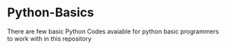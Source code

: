 # Python-Basics

There are few basic Python Codes avaiable for python basic programmers to work with in this repository

